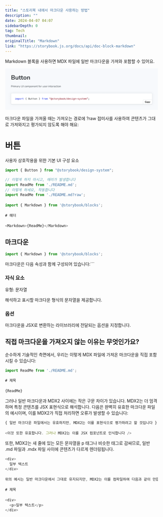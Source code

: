 ```yaml
---
title: "스토리북 내에서 마크다운 사용하는 방법"
description: ""
date: 2024-04-07 04:07
sidebarDepth: 0
tag: Tech
thumbnail: 
originalTitle: "Markdown"
link: "https://storybook.js.org/docs/api/doc-block-markdown"
---
```



Markdown 블록을 사용하면 MDX 파일에 일반 마크다운을 가져와 포함할 수 있어요.

![Markdown_0](./img/Markdown_0.png)

마크다운 파일을 가져올 때는 가져오는 경로에 ?raw 접미사를 사용하여 콘텐츠가 그대로 가져와지고 평가되지 않도록 해야 해요:

# 버튼

사용자 상호작용을 위한 기본 UI 구성 요소

```js
import { Button } from "@storybook/design-system";
```



```js
// 이렇게 하지 마시고, 에러가 발생합니다
import ReadMe from './README.md';
// 이렇게 하세요, 작동합니다
import ReadMe from './README.md?raw';

import { Markdown } from '@storybook/blocks';

# 헤더

<Markdown>{ReadMe}</Markdown>
```

## 마크다운

```js
import { Markdown } from '@storybook/blocks';
```

마크다운은 다음 속성과 함께 구성되어 있습니다:```



### 자식 요소

유형: 문자열

해석하고 표시할 마크다운 형식의 문자열을 제공합니다.

### 옵션



마크다운을 JSX로 변환하는 라이브러리에 전달되는 옵션을 지정합니다.

## 직접 마크다운을 가져오지 않는 이유는 무엇인가요?

순수하게 기술적인 측면에서, 우리는 이렇게 MDX 파일에 가져온 마크다운을 직접 포함시킬 수 있습니다:

```js
import ReadMe from './README.md';

# 제목

{ReadMe}
```



그러나 일반 마크다운과 MDX2 사이에는 작은 구문 차이가 있습니다. MDX2는 더 엄격하며 특정 콘텐츠를 JSX 표현식으로 해석합니다. 다음은 완벽히 유효한 마크다운 파일의 예시이며, 이를 MDX2가 직접 처리하면 오류가 발생할 수 있습니다:

```js
{ 일반 마크다운 파일에서는 유효하지만, MDX2는 이를 표현식으로 평가하려고 할 것입니다 }

<이것 또한 유효합니다. 그러나 MDX2는 이를 JSX 컴포넌트로 인식합니다 />
```

또한, MDX2는 새 줄에 있는 모든 문자열을 p 태그나 비슷한 태그로 감싸므로, 일반 .md 파일과 .mdx 파일 사이에 콘텐츠가 다르게 렌더링됩니다.

```js
<div>
  일부 텍스트
</div>

위의 예시는 일반 마크다운에서 그대로 유지되지만, MDX2는 이를 컴파일하여 다음과 같이 만듭니다:

# 제목

<div>
  <p>일부 텍스트</p>
</div>
```